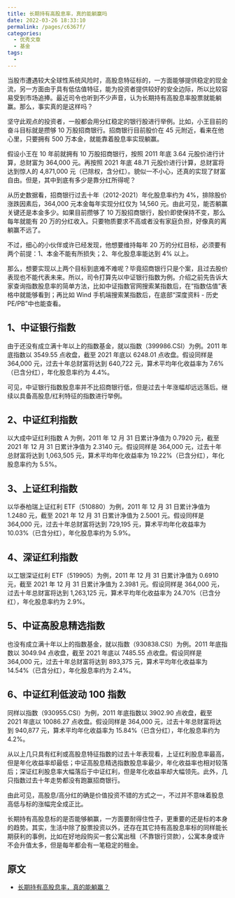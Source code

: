 ```yaml
---
title: 长期持有高股息率，真的能躺赢吗
date: 2022-03-26 18:33:10
permalink: /pages/c6367f/
categories:
  - 优秀文章
  - 基金
tags:
  -
---
```


当股市遭遇较大全球性系统风险时，高股息特征标的，一方面能够提供稳定的现金流，另一方面由于具有低估值特征，能为投资者提供较好的安全边际，所以比较容易受到市场追捧。最近司令也听到不少声音，认为长期持有高股息率股票就能躺赢。那么，事实真的是这样吗？

坚守此观点的投资者，一般都会用分红稳定的银行股进行举例。比如，小王目前的奋斗目标就是攒够 10 万股招商银行。招商银行目前股价在 45 元附近，看来在他心里，只要拥有 500 万本金，就能靠着股息率实现躺赢。

假设小王在 10 年前就拥有 10 万股招商银行，按照 2011 年底 3.64 元股价进行计算，总财富为 364,000 元。再按照 2021 年底 48.71 元股价进行计算，总财富将达到惊人的 4,871,000 元（已除权，含分红）。貌似一不小心，还真的实现了财富自由。但是，其中到底有多少是靠分红所得呢？

从历史数据看，招商银行过去十年（2012-2021）年化股息率约为 4%，排除股价涨跌因素后，364,000 元本金每年实现分红仅为 14,560 元。由此可见，能否躺赢关键还是本金多少。如果目前攒够了 10 万股招商银行，股价即使保持不变，那么每年就能有 20 万的分红收入。只要物质要求不高或者没有家庭负担，好像真的离躺赢不远了。

不过，细心的小伙伴或许已经发现，他想要维持每年 20 万的分红目标，必须要有两个前提：1、本金不能有所损失；2、年化股息率能达到 4% 以上。

那么，想要实现以上两个目标到底难不难呢？毕竟招商银行只是个案，且过去股价表现也不能代表未来。所以，司令打算先以中证银行指数为例。介绍之前先告诉大家查询指数股息率的简单方法，比如中证指数官网搜索某指数后，在“指数估值”表格中就能够看到；再比如 Wind 手机端搜索某指数后，在底部“深度资料 - 历史 PE/PB”中也能查看。

## 1、中证银行指数

由于还没有成立满十年以上的指数基金，就以指数（399986.CSI）为例。2011 年底指数以 3549.55 点收盘，截至 2021 年底以 6248.01 点收盘。假设同样是 364,000 元，过去十年总财富将达到 640,722 元，算术平均年化收益率为 7.6%（已含分红），年化股息率约为 4.4%。

可见，中证银行指数股息率并不比招商银行低，但是过去十年涨幅却远远落后。继续以具备高股息/红利特征的指数进行举例。

## 2、中证红利指数

以大成中证红利指数 A 为例，2011 年 12 月 31 日累计净值为 0.7920 元，截至 2021 年 12 月 31 日累计净值为 2.3140 元。假设同样是 364,000 元，过去十年总财富将达到 1,063,505 元，算术平均年化收益率为 19.22%（已含分红），年化股息率约为 5.5%。

## 3、上证红利指数

以华泰柏瑞上证红利 ETF（510880）为例，2011 年 12 月 31 日累计净值为 1.2480 元，截至 2021 年 12 月 31 日累计净值为 2.5001 元。假设同样是 364,000 元，过去十年总财富将达到 729,195 元，算术平均年化收益率为 10.03%（已含分红），年化股息率约为 5.9%。

## 4、深证红利指数

以工银深证红利 ETF（519905）为例，2011 年 12 月 31 日累计净值为 0.6910 元，截至 2021 年 12 月 31 日累计净值为 2.3981 元。假设同样是 364,000 元，过去十年总财富将达到 1,263,125 元，算术平均年化收益率为 24.70%（已含分红），年化股息率约为 2.9%。

## 5、中证高股息精选指数

也没有成立满十年以上的指数基金，就以指数（930838.CSI）为例。2011 年底指数以 3049.94 点收盘，截至 2021 年底以 7485.55 点收盘。假设同样是 364,000 元，过去十年总财富将达到 893,375 元，算术平均年化收益率为 14.54%（已含分红），年化股息率约为 2.4%。

## 6、中证红利低波动 100 指数

同样以指数（930955.CSI）为例，2011 年底指数以 3902.90 点收盘，截至 2021 年底以 10086.27 点收盘。假设同样是 364,000 元，过去十年总财富将达到 940,877 元，算术平均年化收益率为 15.84%（已含分红），年化股息率约为 4.2%。

从以上几只具有红利或高股息特征指数的过去十年表现看，上证红利股息率最高，但是年化收益率却最低；中证高股息精选指数股息率最少，年化收益率也相对较落后；深证红利股息率大幅落后于中证红利，但是年化收益率却大幅领先。此外，几只指数过去十年走势都没有跑赢招商银行。

由此可见，高股息/高分红的确是价值投资不错的方式之一，不过并不意味着股息高低与标的涨幅完全成正比。

长期持有高股息标的是否能够躺赢，一方面要耐得住性子，更重要的还是标的本身的趋势。其实，生活中除了股票投资以外，还存在其它持有高股息率标的同样能长期获利的事例，比如在好地段购买一套公寓出租（不靠银行贷款），公寓本身或许不会升值太多，但是每年都会有一笔稳定的租金。

## 原文

- [长期持有高股息率，真的能躺赢？](https://mp.weixin.qq.com/s/QJQ-3RSiFufoA_0RG_YqVQ)
